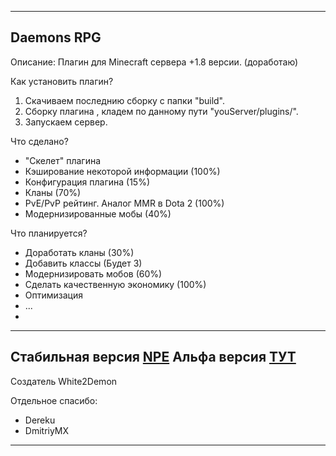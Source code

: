 -------------------------------
  Daemons RPG
-------------------------------

Описание:
 Плагин для Minecraft сервера +1.8 версии. (доработаю)
 
Как установить плагин?
  1. Скачиваем последнию сборку с папки "build".
  2. Сборку плагина , кладем по данному пути "youServer/plugins/".
  3. Запускаем сервер.
  
Что сделано?
  - "Скелет" плагина
  - Кэширование некоторой информации (100%)
  - Конфигурация плагина (15%)
  - Кланы (70%)
  - PvE/PvP рейтинг. Аналог MMR в Dota 2 (100%)
  - Модернизированные мобы (40%)

Что планируется?
  - Доработать кланы (30%)
  - Добавить классы (Будет 3)
  - Модернизировать мобов (60%)
  - Сделать качественную экономику (100%)
  - Оптимизация
  - ...
  - 
  
------------------------------
Стабильная версия [NPE]()
Альфа версия [ТУТ](https://yadi.sk/d/G5CbjQk5ojMwR)
------------------------------
Создатель White2Demon

Отдельное спасибо:
  - Dereku
  - DmitriyMX

------------------------------
